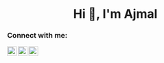 <h1 align="center">Hi 👋, I'm Ajmal</h1>


  
### Connect with me:

[<img align="left" alt="webcifar | linkedin" width="22px" src="https://cdn.jsdelivr.net/npm/simple-icons@v3/icons/linkedin.svg" />][linkedin]
[<img align="left" alt="webcifar | Twitter" width="22px" src="https://cdn.jsdelivr.net/npm/simple-icons@v3/icons/twitter.svg" />][twitter]
[<img align="left" alt="webcifar | Instagram" width="22px" src="https://cdn.jsdelivr.net/npm/simple-icons@v3/icons/instagram.svg" herf="https://instagram.com/ajmal_aju_vp?igshid=1mo2q125wdve" />][instagram]

<br />


<br />
<br />





[linkedin]: https://linkedin.com/in/ajmalajuvp
[twitter]: https://twitter.com/AjmalajuVp
[instagram]: https://instagram.com/ajmal_aju_vp?igshid=1mo2q125wdve


